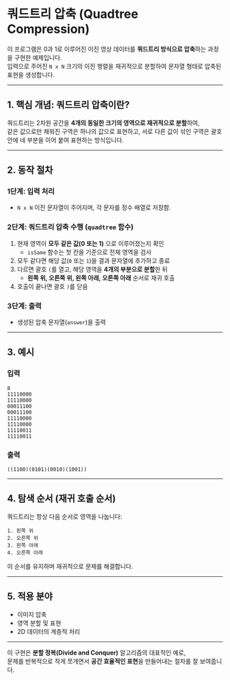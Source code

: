 # 쿼드트리 압축 (Quadtree Compression)

이 프로그램은 0과 1로 이루어진 이진 영상 데이터를 **쿼드트리 방식으로 압축**하는 과정을 구현한 예제입니다.  
입력으로 주어진 `N x N` 크기의 이진 행렬을 재귀적으로 분할하여 문자열 형태로 압축된 표현을 생성합니다.

---

## 1. 핵심 개념: 쿼드트리 압축이란?

쿼드트리는 2차원 공간을 **4개의 동일한 크기의 영역으로 재귀적으로 분할**하여,  
같은 값으로만 채워진 구역은 하나의 값으로 표현하고, 서로 다른 값이 섞인 구역은 괄호 안에 네 부분을 이어 붙여 표현하는 방식입니다.

---

## 2. 동작 절차

### 1단계: 입력 처리
- `N x N` 이진 문자열이 주어지며, 각 문자를 정수 배열로 저장함.

### 2단계: 쿼드트리 압축 수행 (`quadtree` 함수)
1. 현재 영역이 **모두 같은 값(0 또는 1)** 으로 이루어졌는지 확인
    - `isSame` 함수는 첫 칸을 기준으로 전체 영역을 검사
2. 모두 같다면 해당 값(`0` 또는 `1`)을 결과 문자열에 추가하고 종료
3. 다르면 괄호 `(`를 열고, 해당 영역을 **4개의 부분으로 분할**한 뒤
    - **왼쪽 위, 오른쪽 위, 왼쪽 아래, 오른쪽 아래** 순서로 재귀 호출
4. 호출이 끝나면 괄호 `)`를 닫음

### 3단계: 출력
- 생성된 압축 문자열(`answer`)을 출력

---

## 3. 예시

### 입력
```
8
11110000
11110000
00011100
00011100
11110000
11110000
11110011
11110011
```

### 출력
```
((1100)(0101)(0010)(1001))
```

---

## 4. 탐색 순서 (재귀 호출 순서)

쿼드트리는 항상 다음 순서로 영역을 나눕니다:

```
1. 왼쪽 위
2. 오른쪽 위
3. 왼쪽 아래
4. 오른쪽 아래
```

이 순서를 유지하며 재귀적으로 문제를 해결합니다.

---

## 5. 적용 분야

- 이미지 압축
- 영역 분할 및 표현
- 2D 데이터의 계층적 처리

---

이 구현은 **분할 정복(Divide and Conquer)** 알고리즘의 대표적인 예로,  
문제를 반복적으로 작게 쪼개면서 **공간 효율적인 표현**을 만들어내는 절차를 잘 보여줍니다.
